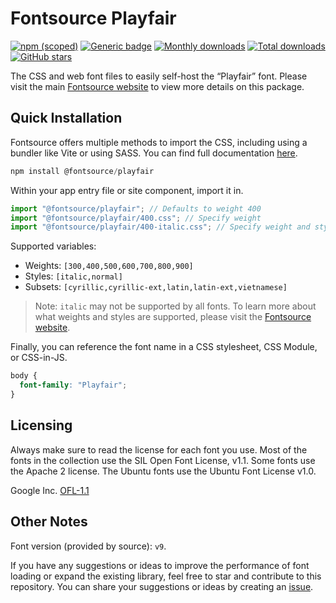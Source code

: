 # Fontsource Playfair

[![npm (scoped)](https://img.shields.io/npm/v/@fontsource/playfair?color=brightgreen)](https://www.npmjs.com/package/@fontsource/playfair) [![Generic badge](https://img.shields.io/badge/fontsource-passing-brightgreen)](https://github.com/fontsource/fontsource) [![Monthly downloads](https://badgen.net/npm/dm/@fontsource/playfair)](https://github.com/fontsource/fontsource) [![Total downloads](https://badgen.net/npm/dt/@fontsource/playfair)](https://github.com/fontsource/fontsource) [![GitHub stars](https://img.shields.io/github/stars/fontsource/fontsource.svg?style=social&label=Star)](https://github.com/fontsource/fontsource/stargazers)

The CSS and web font files to easily self-host the “Playfair” font. Please visit the main [Fontsource website](https://fontsource.org/fonts/playfair) to view more details on this package.

## Quick Installation

Fontsource offers multiple methods to import the CSS, including using a bundler like Vite or using SASS. You can find full documentation [here](https://fontsource.org/docs/getting-started/introduction).

```javascript
npm install @fontsource/playfair
```

Within your app entry file or site component, import it in.

```javascript
import "@fontsource/playfair"; // Defaults to weight 400
import "@fontsource/playfair/400.css"; // Specify weight
import "@fontsource/playfair/400-italic.css"; // Specify weight and style
```

Supported variables:
- Weights: `[300,400,500,600,700,800,900]`
- Styles: `[italic,normal]`
- Subsets: `[cyrillic,cyrillic-ext,latin,latin-ext,vietnamese]`

> Note: `italic` may not be supported by all fonts. To learn more about what weights and styles are supported, please visit the [Fontsource website](https://fontsource.org/fonts/playfair).

Finally, you can reference the font name in a CSS stylesheet, CSS Module, or CSS-in-JS.

```css
body {
  font-family: "Playfair";
}
```

## Licensing
Always make sure to read the license for each font you use. Most of the fonts in the collection use the SIL Open Font License, v1.1. Some fonts use the Apache 2 license. The Ubuntu fonts use the Ubuntu Font License v1.0.

Google Inc.
[OFL-1.1](http://scripts.sil.org/OFL)

## Other Notes
Font version (provided by source): `v9`.

If you have any suggestions or ideas to improve the performance of font loading or expand the existing library, feel free to star and contribute to this repository. You can share your suggestions or ideas by creating an [issue](https://github.com/fontsource/fontsource/issues).